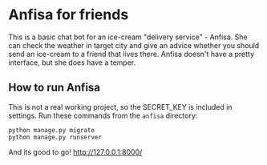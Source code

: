 # Anfisa for friends
This is a basic chat bot for an ice-cream "delivery service" - Anfisa. She can check the weather in target city and give an advice whether you should send an ice-cream to a friend that lives there. Anfisa doesn't have a pretty interface, but she does have a temper.

## How to run Anfisa
This is not a real working project, so the SECRET_KEY is included in settings. Run these commands from the ```anfisa``` directory:
```
python manage.py migrate
python manage.py runserver
```
And its good to go! http://127.0.0.1:8000/
